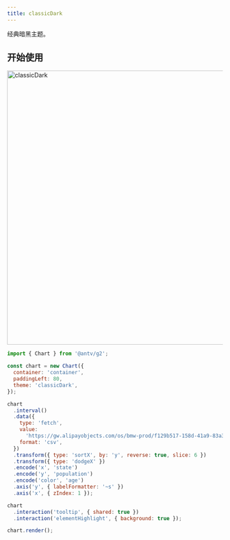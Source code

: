 ```yaml
---
title: classicDark
---
```


经典暗黑主题。

## 开始使用

<img src="https://mdn.alipayobjects.com/huamei_qa8qxu/afts/img/A*gZEUS6ttYeAAAAAAAAAAAAAADmJ7AQ/original" width=640 alt="classicDark">

```js
import { Chart } from '@antv/g2';

const chart = new Chart({
  container: 'container',
  paddingLeft: 80,
  theme: 'classicDark',
});

chart
  .interval()
  .data({
    type: 'fetch',
    value:
      'https://gw.alipayobjects.com/os/bmw-prod/f129b517-158d-41a9-83a3-3294d639b39e.csv',
    format: 'csv',
  })
  .transform({ type: 'sortX', by: 'y', reverse: true, slice: 6 })
  .transform({ type: 'dodgeX' })
  .encode('x', 'state')
  .encode('y', 'population')
  .encode('color', 'age')
  .axis('y', { labelFormatter: '~s' })
  .axis('x', { zIndex: 1 });

chart
  .interaction('tooltip', { shared: true })
  .interaction('elementHighlight', { background: true });

chart.render();
```
